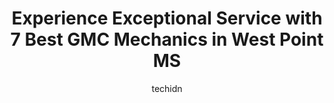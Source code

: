 ---
layout: ampstory
image: https://images.unsplash.com/photo-1612593968469-d44a2e6ab5d2?ixlib=rb-4.0.3&ixid=MnwxMjA3fDB8MHxwaG90by1wYWdlfHx8fGVufDB8fHx8&auto=format&fit=crop&w=640&h=853&q=80
author: techidn
featured: false
description: Experience the excellence of automotive service by visiting the 7 best GMC Mechanic in West Point MS, USA. With their expertise, attention to detail, and commitment to customer satisfaction,
title: Experience Exceptional Service with 7 Best GMC Mechanics in West Point MS
cover:
   title: Experience Exceptional Service with 7 Best GMC Mechanics in West Point MS
   subtitle: Rickpate
   background: https://images.unsplash.com/photo-1612593968469-d44a2e6ab5d2?ixlib=rb-4.0.3&ixid=MnwxMjA3fDB8MHxwaG90by1wYWdlfHx8fGVufDB8fHx8&auto=format&fit=crop&w=640&h=853&q=80

pages: 
 - layout: thirds
   top: <h1>#1 Georges Tire Service</h1>
   bottom: "<p>Very impressed. I found my tire store.</p>"
   background: https://www.knot35.com/toplist/wp-content/uploads/2023/06/best-gmc-mechanic-1-in-west-point-ms-1685831661.jpeg
   backgroundblur: true
 - layout: thirds
   top: <h1>#2 Genes</h1>
   bottom: "<p>157 N Jackson St, West Point, MS 39773, United States</p>"
   background: https://www.knot35.com/toplist/wp-content/uploads/2023/06/best-gmc-mechanic-2-in-west-point-ms-1685831661.png
   cta:
      link: https://www.knot35.com/toplist/experience-exceptional-service-with-7-best-gmc-mechanics-in-west-point-ms/
      text: Experience Exceptional Service with 7 Best GMC Mechanics in West Point MS
 - layout: thirds
   top: <h1>#3 Highway 50 Auto Services</h1>
   bottom: "<p>1756 Hwy 5 W, West Point, MS 39773, United States</p>"
   background: https://images.unsplash.com/photo-1534312527009-56c7016453e6?ixlib=rb-4.0.3&ixid=MnwxMjA3fDB8MHxwaG90by1wYWdlfHx8fGVufDB8fHx8&auto=format&fit=crop&w=640&h=853&q=80
   cta:
      link: https://www.knot35.com/toplist/experience-exceptional-service-with-7-best-gmc-mechanics-in-west-point-ms/
      text: Experience Exceptional Service with 7 Best GMC Mechanics in West Point MS
 - layout: thirds
   top: <h1>#4 Tiptons truck repair llc</h1>
   bottom: "<p>Lagoon Rd, West Point, MS 39773, United States</p>"
   background: https://images.unsplash.com/photo-1567095761054-7a02e69e5c43?ixlib=rb-4.0.3&ixid=MnwxMjA3fDB8MHxwaG90by1wYWdlfHx8fGVufDB8fHx8&auto=format&fit=crop&w=640&h=853&q=80
   cta:
      link: https://www.knot35.com/toplist/experience-exceptional-service-with-7-best-gmc-mechanics-in-west-point-ms/
      text: Experience Exceptional Service with 7 Best GMC Mechanics in West Point MS
 - layout: thirds
   top: <h1>#5 Gearhead Garage</h1>
   bottom: "<p>1498 West Hazelwood, West Point, MS 39773, United States</p>"
   background: https://images.unsplash.com/photo-1524169358666-79f22534bc6e?ixlib=rb-4.0.3&ixid=MnwxMjA3fDB8MHxwaG90by1wYWdlfHx8fGVufDB8fHx8&auto=format&fit=crop&w=640&h=853&q=80
   cta:
      link: https://www.knot35.com/toplist/experience-exceptional-service-with-7-best-gmc-mechanics-in-west-point-ms/
      text: Experience Exceptional Service with 7 Best GMC Mechanics in West Point MS
 - layout: thirds
   top: <h1>#6 Inmans Auto Repair</h1>
   bottom: "<p>1756 MS-50, West Point, MS 39773, United States</p>"
   background: https://images.unsplash.com/photo-1553949345-eb786bb3f7ba?ixlib=rb-4.0.3&ixid=MnwxMjA3fDB8MHxwaG90by1wYWdlfHx8fGVufDB8fHx8&auto=format&fit=crop&w=640&h=853&q=80
   cta:
      link: https://www.knot35.com/toplist/experience-exceptional-service-with-7-best-gmc-mechanics-in-west-point-ms/
      text: Experience Exceptional Service with 7 Best GMC Mechanics in West Point MS
 - layout: thirds
   top: <h1>#7 GMC at CANNON OF WEST POINT</h1>
   bottom: "<p>1522 US-45 ALT N, West Point, MS 39773, United States</p>"
   background: https://images.unsplash.com/photo-1609083590460-7b8cc0ca65f8?ixlib=rb-4.0.3&ixid=MnwxMjA3fDB8MHxwaG90by1wYWdlfHx8fGVufDB8fHx8&auto=format&fit=crop&w=640&h=853&q=80
   cta:
      link: https://www.knot35.com/toplist/experience-exceptional-service-with-7-best-gmc-mechanics-in-west-point-ms/
      text: Experience Exceptional Service with 7 Best GMC Mechanics in West Point MS
 - layout: thirds
   middle: Continue reading...
   background: https://images.unsplash.com/photo-1527067829737-402993088e6b?ixlib=rb-4.0.3&ixid=MnwxMjA3fDB8MHxwaG90by1wYWdlfHx8fGVufDB8fHx8&auto=format&fit=crop&w=640&h=853&q=80
   cta:
      link: https://www.knot35.com/toplist/experience-exceptional-service-with-7-best-gmc-mechanics-in-west-point-ms/
      text: Experience Exceptional Service with 7 Best GMC Mechanics in West Point MS
      
---